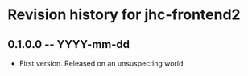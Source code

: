 # Revision history for jhc-frontend2

## 0.1.0.0 -- YYYY-mm-dd

* First version. Released on an unsuspecting world.
